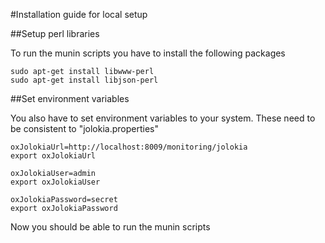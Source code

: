 #Installation guide for local setup

##Setup perl libraries

To run the munin scripts you have to install the following packages

```
sudo apt-get install libwww-perl
sudo apt-get install libjson-perl
```

##Set environment variables

You also have to set environment variables to your system. These need to be consistent to "jolokia.properties"

```
oxJolokiaUrl=http://localhost:8009/monitoring/jolokia
export oxJolokiaUrl

oxJolokiaUser=admin
export oxJolokiaUser

oxJolokiaPassword=secret
export oxJolokiaPassword
```

Now you should be able to run the munin scripts
